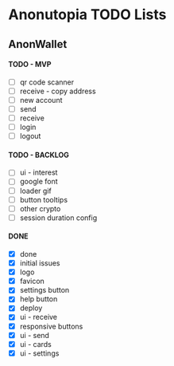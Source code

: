 # Anonutopia TODO Lists

## AnonWallet

#### TODO - MVP

- [ ] qr code scanner
- [ ] receive - copy address
- [ ] new account
- [ ] send
- [ ] receive
- [ ] login
- [ ] logout

#### TODO - BACKLOG

- [ ] ui - interest
- [ ] google font
- [ ] loader gif
- [ ] button tooltips
- [ ] other crypto
- [ ] session duration config

#### DONE

- [x] done
- [x] initial issues
- [x] logo
- [x] favicon
- [x] settings button
- [x] help button
- [x] deploy
- [x] ui - receive
- [x] responsive buttons
- [x] ui - send
- [x] ui - cards
- [x] ui - settings
